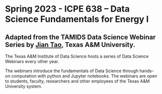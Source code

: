 
# Spring 2023 - ICPE 638 – Data Science Fundamentals for Energy I

## Adapted from the TAMIDS Data Science Webinar Series by [Jian Tao](https://orcid.org/0000-0003-4228-6089), Texas A&M University.

The Texas A&M Institute of Data Science hosts a series of Data Science Webinars every other year.  

The webinars introduce the fundamentals of Data Science through hands-on computation with python and Jupyter notebooks. The webinars are open to students, faculty, researchers and other employees of the Texas A&M University system.
